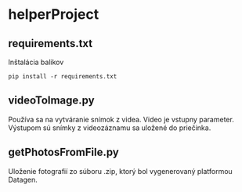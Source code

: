 # helperProject

## requirements.txt
Inštalácia balikov

    pip install -r requirements.txt

## videoToImage.py
Používa sa na vytváranie snímok z videa. Video je vstupny parameter. Výstupom sú snímky z videozáznamu sa uložené do priečinka.

## getPhotosFromFile.py
Uloženie fotografií zo súboru .zip, ktorý bol vygenerovaný platformou Datagen.
